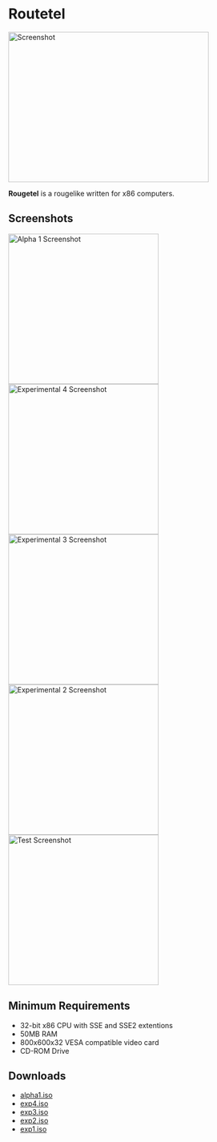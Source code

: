 <h1 class="page-title">Routetel</h1>
<img src="{{"/media/img/rougetel/alpha1.png"|relative_url}}" height="300" width="400" alt="Screenshot">
<p><b>Rougetel</b> is a rougelike written for x86 computers.</p>

## Screenshots

<div class="screenshots">
	<a href="{{"/media/img/rougetel/alpha1.png"|relative_url}}" title="Alpha 1 Screenshot">
		<img src="{{"/media/img/rougetel/alpha1.png"|relative_url}}" alt="Alpha 1 Screenshot" id="alpha1" height="300" width="300">
	</a>
	<a href="{{"/media/img/rougetel/exp4.png"|relative_url}}" title="Experimental 4 Screenshot">
		<img src="{{"/media/img/rougetel/exp4.png"|relative_url}}" alt="Experimental 4 Screenshot" id="exp4" height="300" width="300">
	</a>
	<a href="{{"/media/img/rougetel/exp3.png"|relative_url}}" title="Experimental 3 Screenshot">
		<img src="{{"/media/img/rougetel/exp3.png"|relative_url}}" alt="Experimental 3 Screenshot" id="exp3" height="300" width="300">
	</a>
	<a href="{{"/media/img/rougetel/exp2.png"|relative_url}}" title="Experimental 2 Screenshot">
		<img src="{{"/media/img/rougetel/exp2.png"|relative_url}}" alt="Experimental 2 Screenshot" id="exp2" height="300" width="300">
	</a>
	<a href="{{"/media/img/rougetel/test.png"|relative_url}}" title="Test Screenshot">
		<img src="{{"/media/img/rougetel/test.png"|relative_url}}" alt="Test Screenshot" id="test" height="300" width="300">
	</a>
</div>

## Minimum Requirements
<ul>
<li>32-bit x86 CPU with SSE and SSE2 extentions</li>
<li>50MB RAM</li>
<li>800x600x32 VESA compatible video card</li>
<li>CD-ROM Drive</li>
</ul>

## Downloads
- [alpha1.iso]({{"/media/rtdl/alpha1.iso"|relative_url}})
- [exp4.iso]({{"/media/rtdl/exp4.iso"|relative_url}})
- [exp3.iso]({{"/media/rtdl/exp3.iso"|relative_url}})
- [exp2.iso]({{"/media/rtdl/exp2.iso"|relative_url}})
- [exp1.iso]({{"/media/rtdl/exp1.iso"|relative_url}})

<link rel="stylesheet" href="{{"/assets/css/lightbox.css"|relative_url}}">
<script src="{{"/assets/js/lightbox.js"|relative_url}}"></script>
<script>new SimpleLightbox({elements: '.screenshots a'});</script>